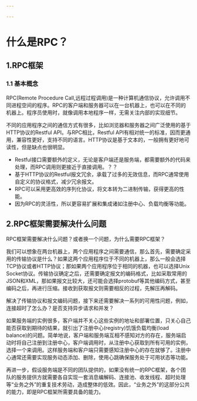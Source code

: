 ```yaml
---

---
```

# 什么是RPC？
## 1.RPC框架
### 1.1 基本概念
RPC(Remote Procedure Call,远程过程调用)是一种计算机通信协议，允许调用不同进程空间的程序。RPC的客户端和服务器可以在一台机器上，也可以在不同的机器上。程序员使用时，就像调用本地程序一样，无需关注内部的实现细节。

不同的应用程序之间的通信方式有很多，比如浏览器和服务器之间广泛使用的基于HTTP协议的Restful API。与RPC相比，Restful API有相对统一的标准，因而更通用，兼容性更好，支持不同的语言。HTTP协议是基于文本的，一般拥有更好地可读性，但是缺点也很明显。

- Restful接口需要额外的定义，无论是客户端还是服务端，都需要额外的代码来处理，而RPC调用则更接近于直接调用。？？
- 基于HTTP协议的Restful报文冗余，承载了过多的无效信息，而RPC通常使用自定义的协议格式，减少冗余报文。
- RPC可以采用更高效的序列化协议，将文本转为二进制传输，获得更高的性能。
- 因为RPC的灵活性，所以更容易扩展和集成诸如注册中心、负载均衡等功能。

## 2.RPC框架需要解决什么问题
RPC框架需要解决什么问题？或者换一个问题，为什么需要RPC框架？

我们可以想象在两台机器上，两个应用程序之间需要通信，那么首先，需要确定采用的传输协议是什么？如果这两个应用程序位于不同的机器上，那么一般会选择TCP协议或者HTTP协议；那如果两个应用程序位于相同的机器，也可以选择Unix Socket协议。传输协议确定之后，还需要确定报文的编码格式，比如采取常用的JSON和XML，那如果报文比较大，还可能会选择protobuf等其他编码方式，甚至编码之后，再进行压缩。接收到获取报文则需要相反的过程，先解压再解码。

解决了传输协议和报文编码问题，接下来还需要解决一系列的可用性问题，例如，连接超时了怎么办？是否支持异步请求和并发？

如果服务端的实例很多，客户端并不关心这些实例的地址和部署位置，只关心自己能否获取到期待的结果，就引出了注册中心(registry)饥饿负载均衡(load balance)的问题。简单地说，客户端和服务端互相不感知对方的存在，服务端启动时将自己注册到注册中心，客户端调用时，从注册中心获取到所有可用的实例，选择一个来调用。这样服务端和客户端只需要感知注册中心的存在就够了。注册中心通常还需要实现服务动态添加、删除，使用心跳确保服务处于可用状态等功能。

再进一步，假设服务端是不同的团队提供的，如果没有统一的RPC框架，各个团队的服务提供方就需要各自实现一套消息编解码、连接池、收发线程、超时处理等“业务之外”的重复技术劳动，造成整体的低效。因此，“业务之外”的这部分公共的能力，即是RPC框架所需要具备的能力。

